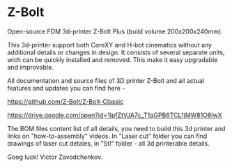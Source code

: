 # Z-Bolt
Open-source FDM 3d-printer Z-Bolt Plus (build volume 200x200x240mm).

This 3d-printer support both CoreXY and H-bot cinematics without any additional details or changes in design. It consists of several separate units, wich can be quickly installed and removed. This make it easy upgradable and improvable.

All documentation and source files of 3D printer Z-Bolt and all actual features and updates you can find here -

https://github.com/Z-Bolt/Z-Bolt-Classic

https://drive.google.com/open?id=1IpfZtVJA7c_T1qGPB6TCL1jMW81O8lwX

The BOM files content list of all details, you need to build this 3d printer and links on "how-to-assembly" videos. In "Laser cut" folder you can find drawings of laser cut detales, in "Stl" folder - all 3d printerable details.

Goog luck! Victor Zavodchenkov.
